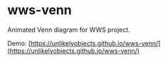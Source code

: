 # wws-venn

Animated Venn diagram for WWS project. 

Demo: [https://unlikelyobjects.github.io/wws-venn/](https://unlikelyobjects.github.io/wws-venn/)
